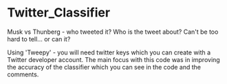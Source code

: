 # Twitter_Classifier
Musk vs Thunberg - who tweeted it? Who is the tweet about? Can't be too hard to tell... or can it?

Using 'Tweepy' - you will need twitter keys which you can create with a Twitter developer account.
The main focus with this code was in improving the accuracy of the classifier which you can see in the code and the comments.
